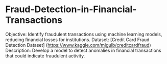 # Fraud-Detection-in-Financial-Transactions
Objective: Identify fraudulent transactions using machine learning models, reducing financial losses for institutions. Dataset: [Credit Card Fraud Detection Dataset] (https://www.kaggle.com/mlgulb/creditcardfraud)
Description: Develop a model to detect anomalies in financial transactions that could indicate fraudulent activity.
